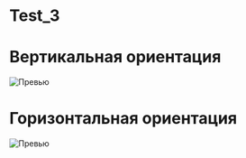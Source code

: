 # Test_3
 
# Вертикальная ориентация

<div align="left">
  <img src="https://drive.google.com/uc?export=view&id=10bX0R4ZN7zb-SljgHHX3MvEcgns2herk" alt="Превью">
</div>


# Горизонтальная ориентация

<div align="left">
  <img src="https://drive.google.com/uc?export=view&id=1rl-01hEVovvYoXdD27p4u13exuEkH2eG" alt="Превью">
</div>

